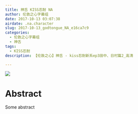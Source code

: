 ```yaml
---
title: 神舌 KISS忍耐 NA
author: 伦敦之心字幕组
date: 2017-10-13 03:07:38
airdate: .na.character
slug: 2017-10-13_godtongue_NA_e16ca7c9
categories:
  - 伦敦之心字幕组
  - 神舌
tags:
  - KISS忍耐
description: 【伦敦之心】神舌 - kiss忍耐新系ep3田中、日村篇2_高清

---
```

![](/img/gakki.jpg)
# Abstract
Some abstract
